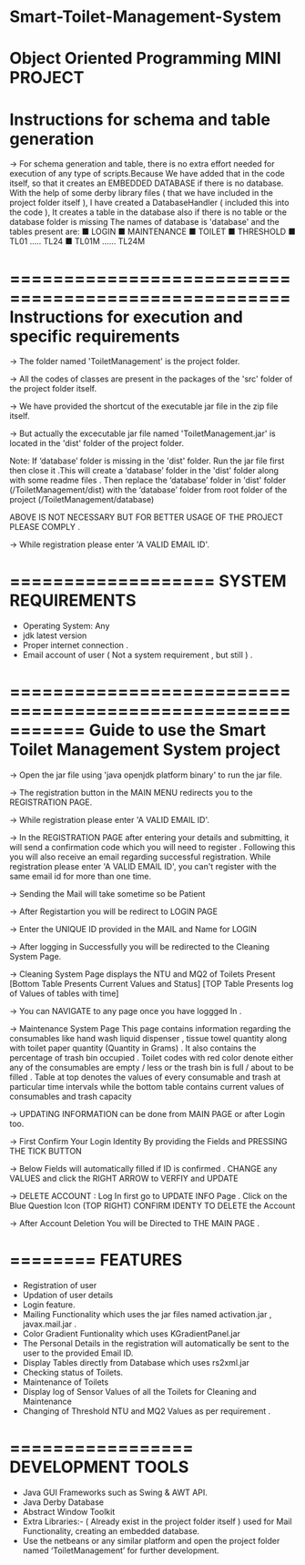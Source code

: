 # Smart-Toilet-Management-System
Object Oriented Programming MINI PROJECT
============================================
Instructions for schema and table generation
============================================

-> 	For schema generation and table, there is no extra effort needed for execution 
	of any type of scripts.Because We have added that in the code itself, 
	so that it creates an EMBEDDED DATABASE if there is no database.
	With the help of some derby library files ( that we have included in the project folder itself ), 
	I have created a DatabaseHandler ( included this into the code ),
	It creates a table in the database also if there is no table or the database folder is missing
	The names of database is  'database' and the tables present are:
		■	LOGIN
		■	MAINTENANCE
		■	TOILET
		■	THRESHOLD
		■	TL01 …..  TL24
		■	TL01M …… TL24M


====================================================
Instructions for execution and specific requirements
====================================================

-> 	The folder named 'ToiletManagement' is the project folder.

->	All the codes of classes are present in the packages of the 'src' folder of the project folder itself.

->	We have provided the shortcut of the executable jar file in the zip file itself.

->	But actually the excecutable jar file named 'ToiletManagement.jar' is located in the 'dist' folder of the project folder.

Note:   If ‘database’ folder is missing in the 'dist' folder. Run the jar file first then close it .This will create a ‘database’ folder
 	in the 'dist' folder along with some readme files . Then replace the ‘database’ folder in 'dist' folder (/ToiletManagement/dist) with 
	the ‘database’ folder from root folder of the project (/ToiletManagement/database)

ABOVE IS NOT NECESSARY BUT FOR BETTER USAGE OF THE PROJECT PLEASE COMPLY . 

->	While registration please enter 'A VALID EMAIL ID'.

===================
SYSTEM REQUIREMENTS
=================== 

* Operating System: Any 
* jdk latest version 
* Proper internet connection .
* Email account of user ( Not a system requirement , but still ) .

===========================================================
Guide to use the Smart Toilet Management System project
===========================================================

->	Open the jar file using 'java openjdk platform binary' to run the jar file.

->	The registration button in the MAIN MENU redirects you to the REGISTRATION PAGE.

->	While registration please enter 'A VALID EMAIL ID'.

->	In the REGISTRATION PAGE after entering your details and submitting, it will send a confirmation
        code which you will need to register . Following this you will also receive an email regarding successful registration.
	While registration please enter 'A VALID EMAIL ID', you can't register with the same email id for more than one time.

->	Sending the Mail will take sometime so be Patient

->	After Registartion you will be redirect to LOGIN PAGE

->	Enter the UNIQUE ID provided in the MAIL and Name for LOGIN

-> 	After logging in Successfully you will be redirected to the Cleaning System Page.

->	Cleaning System Page displays the NTU and MQ2 of Toilets Present [Bottom Table Presents Current Values and Status]
	[TOP Table Presents log of Values of tables with time]

->	You can NAVIGATE to any page once you have loggged In .

-> 	Maintenance System Page This page contains information regarding the consumables like hand wash liquid dispenser ,
 	tissue towel quantity along with toilet paper quantity (Quantity in Grams) . It also contains the percentage of trash bin
 	occupied . Toilet codes with red color denote either any of the consumables are empty / less or the trash bin is full / about to be filled .
	Table at top denotes the values of every consumable and trash at particular time intervals while the bottom table
 	contains current values of consumables and trash capacity


->	UPDATING INFORMATION can be done from MAIN PAGE or after Login too.

->	First Confirm Your Login Identity By providing the Fields and PRESSING THE TICK BUTTON

->	Below Fields will automatically filled if ID is confirmed . CHANGE any VALUES and click the RIGHT ARROW to VERFIY and UPDATE

->	DELETE ACCOUNT : Log In first go to UPDATE INFO Page . Click on the Blue Question Icon (TOP RIGHT) 
	CONFIRM IDENTY TO DELETE the Account

->      After Account Deletion You will be Directed to THE MAIN PAGE .

========
FEATURES
======== 

* Registration of user 
* Updation of user details
* Login feature.
* Mailing Functionality which uses the jar files named activation.jar , javax.mail.jar .
* Color Gradient Funtionality which uses KGradientPanel.jar
* The Personal Details in the registration will automatically be sent to the user to the provided Email ID.
* Display Tables directly from Database which uses rs2xml.jar 
* Checking status of Toilets.
* Maintenance of Toilets
* Display log of Sensor Values of all the Toilets for Cleaning and Maintenance
* Changing of Threshold NTU and MQ2 Values as per requirement .
 
=================
DEVELOPMENT TOOLS
=================

* Java GUI Frameworks such as Swing & AWT API.
* Java Derby Database 
* Abstract Window Toolkit
* Extra Libraries:- 
	( Already exist in the project folder itself )
	used for Mail Functionality, creating an embedded database.
* Use the netbeans or any similar platform and open the project folder named ‘ToiletManagement’ for further development.

